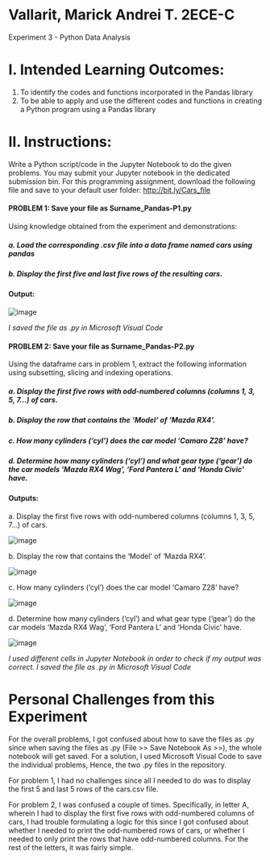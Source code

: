 # Vallarit, Marick Andrei T. 2ECE-C
Experiment 3 - Python Data Analysis

# I. Intended Learning Outcomes:
1. To identify the codes and functions incorporated in the Pandas library
2. To be able to apply and use the different codes and functions in creating a Python program using a
Pandas library
# II. Instructions:
Write a Python script/code in the Jupyter Notebook to do the given problems. You may submit your Jupyter
notebook in the dedicated submission bin.
For this programming assignment, download the following file and save to your default user folder:
http://bit.ly/Cars_file

#### PROBLEM 1: Save your file as Surname_Pandas-P1.py
Using knowledge obtained from the experiment and demonstrations:
##### a. Load the corresponding .csv file into a data frame named cars using pandas
##### b. Display the first five and last five rows of the resulting cars.

#### Output:

![image](https://github.com/user-attachments/assets/4c352227-1a3d-4898-ac9e-30697ef01c9b)

*I saved the file as .py in Microsoft Visual Code*

#### PROBLEM 2: Save your file as Surname_Pandas-P2.py
Using the dataframe cars in problem 1, extract the following information using subsetting, slicing and
indexing operations.
##### a. Display the first five rows with odd-numbered columns (columns 1, 3, 5, 7...) of cars.
##### b. Display the row that contains the ‘Model’ of ‘Mazda RX4’.
##### c. How many cylinders (‘cyl’) does the car model ‘Camaro Z28’ have?
##### d. Determine how many cylinders (‘cyl’) and what gear type (‘gear’) do the car models ‘Mazda RX4 Wag’, ‘Ford Pantera L’ and ‘Honda Civic’ have.

#### Outputs:

a. Display the first five rows with odd-numbered columns (columns 1, 3, 5, 7...) of cars.

![image](https://github.com/user-attachments/assets/3932bf23-b729-4e32-9b46-4a506fdc9015)

b. Display the row that contains the ‘Model’ of ‘Mazda RX4’.

![image](https://github.com/user-attachments/assets/db26ce15-3b2c-434c-9ed1-47d46018c6af)

c. How many cylinders (‘cyl’) does the car model ‘Camaro Z28’ have?

![image](https://github.com/user-attachments/assets/c79b34d1-e52d-43a0-af26-4712c33471e4)

d. Determine how many cylinders (‘cyl’) and what gear type (‘gear’) do the car models ‘Mazda RX4 Wag’, ‘Ford Pantera L’ and ‘Honda Civic’ have.

![image](https://github.com/user-attachments/assets/64c049d1-52d1-4cab-80e2-c0d5f517d678)

*I used different cells in Jupyter Notebook in order to check if my output was correct. I saved the file as .py in Microsoft Visual Code*

# Personal Challenges from this Experiment
For the overall problems, I got confused about how to save the files as .py since when saving the files as .py (File >> Save Notebook As >>), the whole notebook will get saved. For a solution, I used Microsoft Visual Code to save the individual problems, Hence,
the two .py files in the repository.

For problem 1, I had no challenges since all I needed to do was to display the first 5 and last 5 rows of the cars.csv file.

For problem 2, I was confused a couple of times. Specifically, in letter A, wherein I had to display the first five rows with odd-numbered columns of cars, I had trouble formulating a logic for this since I got confused about whether I needed to print the odd-numbered rows of cars, or whether I needed to only print the rows that have odd-numbered columns. For the rest of the letters, it was fairly simple.


